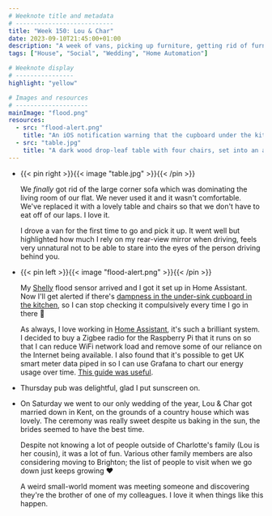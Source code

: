 ```yaml
---
# Weeknote title and metadata
# ---------------------------
title: "Week 150: Lou & Char"
date: 2023-09-10T21:45:00+01:00
description: "A week of vans, picking up furniture, getting rid of furniture, flood detection, energy monitoring, excellent pub, sunshine, country houses, and fun weddings."
tags: ["House", "Social", "Wedding", "Home Automation"]

# Weeknote display
# ----------------
highlight: "yellow"

# Images and resources
# --------------------
mainImage: "flood.png"
resources:
  - src: "flood-alert.png"
    title: "An iOS notification warning that the cupboard under the kitchen sink is damp"
  - src: "table.jpg"
    title: "A dark wood drop-leaf table with four chairs, set into an alcove"
---
```


  * {{< pin right >}}{{< image "table.jpg" >}}{{< /pin >}}

    We _finally_ got rid of the large corner sofa which was dominating the living room of our flat. We never used it and it wasn't comfortable. We've replaced it with a lovely table and chairs so that we don't have to eat off of our laps. I love it.

    I drove a van for the first time to go and pick it up. It went well but highlighted how much I rely on my rear-view mirror when driving, feels very unnatural not to be able to stare into the eyes of the person driving behind you.

  * {{< pin left >}}{{< image "flood-alert.png" >}}{{< /pin >}}
  
    My [Shelly](https://www.shelly.com/) flood sensor arrived and I got it set up in Home Assistant. Now I'll get alerted if there's [dampness in the under-sink cupboard in the kitchen](/weeknotes/148/), so I can stop checking it compulsively every time I go in there :tada:

    As always, I love working in [Home Assistant](https://www.home-assistant.io/), it's such a brilliant system. I decided to buy a Zigbee radio for the Raspberry Pi that it runs on so that I can reduce WiFi network load and remove some of our reliance on the Internet being available. I also found that it's possible to get UK smart meter data piped in so I can use Grafana to chart our energy usage over time. [This guide was useful](https://www.homeassistantcoach.com/how-to/smart-home-integrations/how-to-setup-a-smart-meter-smets-in-home-assistant/).

  * Thursday pub was delightful, glad I put sunscreen on.

  * On Saturday we went to our only wedding of the year, Lou & Char got married down in Kent, on the grounds of a country house which was lovely. The ceremony was really sweet despite us baking in the sun, the brides seemed to have the best time.

    Despite not knowing a lot of people outside of Charlotte's family (Lou is her cousin), it was a lot of fun. Various other family members are also considering moving to Brighton; the list of people to visit when we go down just keeps growing :heart:

    A weird small-world moment was meeting someone and discovering they're the brother of one of my colleagues. I love it when things like this happen.
